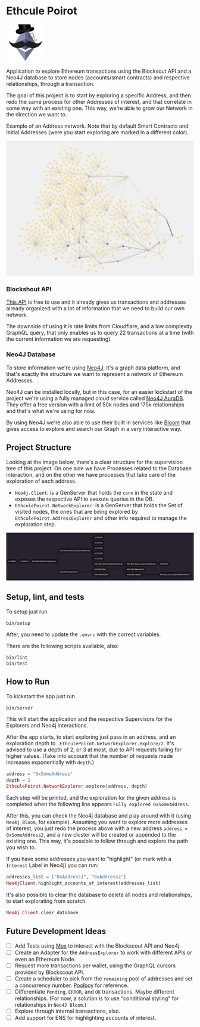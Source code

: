 # Ethcule Poirot

<img src="images/ethcule-poirot.jpg" width="100" />

Application to explore Ethereum transactions using the Blocksout API and a Neo4J database to store nodes (accounts/smart contracts) and respective relationships, through a transaction.

The goal of this project is to start by exploring a specific Address, and then redo the same process for other Addresses of interest, and that correlate in some way with an existing one. This way, we're able to grow our Network in the direction we want to.

Example of an Address network. Note that by default Smart Contracts and Initial Addresses (were you start exploring are marked in a different color).

![address network example](images/network-example.png)

### Blockshout API

[This API](https://blockscout.com/eth/mainnet/graphiql) is free to use and it already gives us transactions and addresses already organized with a lot of information that we need to build our own network.

The downside of using it is rate limits from Cloudflare, and a low complexity GraphQL query, that only enables us to query 22 transactions at a time (with the current information we are requesting).

### Neo4J Database

To store information we're using [Neo4J](https://neo4j.com/). It's a graph data platform, and that's exactly the structure we want to represent a network of Ethereum Addresses.

Neo4J can be installed locally, but in this case, for an easier kickstart of the project we're using a fully managed cloud service called [Neo4J AuraDB](https://neo4j.com/cloud/platform/aura-graph-database/?ref=get-started-dropdown-cta). They offer a free version with a limit of 50k nodes and 175k relationships and that's what we're using for now.

By using Neo4J we're also able to use their built in services like [Bloom](https://neo4j.com/product/bloom/) that gives access to explore and search our Graph in a very interactive way.

## Project Structure
Looking at the image below, there's a clear structure for the supervision tree of this project. On one side we have Processes related to the Database interaction, and on the other we have processes that take care of the exploration of each address.

- `Neo4j.Client`: is a GenServer that holds the `conn` in the state and exposes the respective API to exexute queries in the DB.
- `EthculePoirot.NetworkExplorer`: is a GenServer that holds the Set of visited nodes, the ones that are being explored by `EthculePoirot.AddressExplorer` and other info required to manage the exploration step.

![supervision tree](images/supervision-tree.png)

## Setup, lint, and tests

To setup just run

```
bin/setup
``` 

After, you need to update the `.envrc` with the correct variables.

There are the following scripts available, also:

```
bin/lint
bin/test
```

## How to Run

To kickstart the app just run 

```
bin/server
``` 

This will start the application and the respective Supervisors for the Explorers and Neo4j interactions.

After the app starts, to start exploring just pass in an address, and an exploration depth to ` EthculePoirot.NetworkExplorer.explore/2`. It's advised to use a depth of 2, or 3 at most, due to API requests failing for higher values. (Take into account that the number of requests made increases exponentially with `depth`.)

```elixir
address = "0xSomeAddress"
depth = 2
EthculePoirot.NetworkExplorer.explore(address, depth)
```

Each step will be printed, and the exploration for the given address is completed when the following line appears `Fully explored 0xSomeAddress`.

After this, you can check the Neo4j database and play around with it (using `Neo4j Bloom`, for example). Assuming you want to explore more addresses of interest, you just redo the process above with a new address `address = 0xSomeAddress2`, and a new cluster will be created or appended to the existing one. This way, it's possible to follow through and explore the path you wish to.

If you have some addresses you want to "highlight" (or mark with a `Interest` Label in Neo4j) you can run:

```elixir
addresses_list = ["0xAddress1", "0xAddress2"]
Neo4jClient.highlight_accounts_of_interest(addresses_list)
```

It's also possible to clear the database to delete all nodes and relationships, to start explorating from scratch.

```elixir
Neo4j.Client.clear_database
```

## Future Development Ideas

- [ ] Add Tests using [Mox](https://hexdocs.pm/mox/Mox.html) to interact with the Blockscout API and Neo4j.
- [ ] Create an Adapter for the `AddressExplorer` to work with different APIs or even an Ethereum Node.
- [ ] Request more transactions per wallet, using the GraphQL cursors provided by Blockscout API.
- [ ] Create a scheduler to pick from the `remaining` pool of addresses and set a concurrency number. [Poolboy](https://elixirschool.com/en/lessons/misc/poolboy) for reference.
- [ ] Differentiate `Pending`, `ERROR`, and `OK` transactions. Maybe different relationships. (For now, a solution is to use "conditional styling" for relationships in `Neo4J Bloom`.)
- [ ] Explore through internal transactions, also.
- [ ] Add support for ENS for highlighting accounts of interest.
